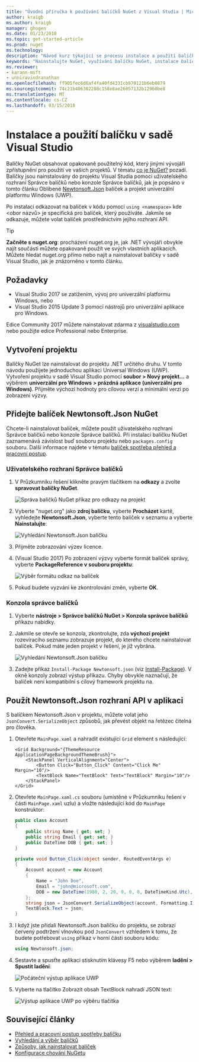 ```yaml
---
title: "Úvodní příručka k používání balíčků NuGet z Visual Studia | Microsoft Docs"
author: kraigb
ms.author: kraigb
manager: ghogen
ms.date: 01/23/2018
ms.topic: get-started-article
ms.prod: nuget
ms.technology: 
description: "Návod kurz týkající se procesu instalace a použití balíčku NuGet v sadě Visual Studio projektu."
keywords: "Nainstalujte NuGet, využívání balíčku NuGet, instalace balíčků NuGet, odkazů na balíček NuGet, pomocí balíčků NuGet"
ms.reviewer:
- karann-msft
- unniravindranathan
ms.openlocfilehash: ff905fec6d6af4fa40fd4331cb970121b6eb0879
ms.sourcegitcommit: 74c21b406302288c158e8ae26057132b12960be8
ms.translationtype: MT
ms.contentlocale: cs-CZ
ms.lasthandoff: 03/15/2018
---
```

# <a name="install-and-use-a-package-in-visual-studio"></a>Instalace a použití balíčku v sadě Visual Studio

Balíčky NuGet obsahovat opakovaně použitelný kód, který jinými vývojáři zpřístupnění pro použití ve vašich projektů. V tématu [co je NuGet?](../What-is-NuGet.md) pozadí. Balíčky jsou nainstalovány do projektu Visual Studia pomocí uživatelského rozhraní Správce balíčků nebo konzole Správce balíčků, jak je popsáno v tomto článku Oblíbené [Newtonsoft.Json](https://www.nuget.org/packages/Newtonsoft.Json/) balíček a projekt univerzální platformu Windows (UWP).

Po instalaci odkazovat na balíček v kódu pomocí `using <namespace>` kde \<obor názvů\> je specifická pro balíček, který používáte. Jakmile se odkazuje, můžete volat balíček prostřednictvím jejího rozhraní API.

> [!Tip]
> **Začněte s nuget.org**: procházení nuget.org je, jak .NET vývojáři obvykle najít součásti můžete opakovaně použít ve svých vlastních aplikacích. Můžete hledat nuget.org přímo nebo najít a nainstalovat balíčky v sadě Visual Studio, jak je znázorněno v tomto článku.

## <a name="prerequisites"></a>Požadavky

- Visual Studio 2017 se zatížením, vývoj pro univerzální platformu Windows, nebo
- Visual Studio 2015 Update 3 pomocí nástrojů pro univerzální aplikace pro Windows.

Edice Community 2017 můžete nainstalovat zdarma z [visualstudio.com](https://www.visualstudio.com/) nebo použijte edice Professional nebo Enterprise.

## <a name="create-a-project"></a>Vytvoření projektu

Balíčky NuGet lze nainstalovat do projektu .NET určitého druhu. V tomto návodu použijete jednoduchou aplikaci Universal Windows (UWP). Vytvoření projektu v sadě Visual Studio pomocí **soubor > Nový projekt...**  a výběrem **univerzální pro Windows > prázdná aplikace (univerzální pro Windows)**. Přijměte výchozí hodnoty pro cílovou verzi a minimální verzi po zobrazení výzvy.

## <a name="add-the-newtonsoftjson-nuget-package"></a>Přidejte balíček Newtonsoft.Json NuGet

Chcete-li nainstalovat balíček, můžete použít uživatelského rozhraní Správce balíčků nebo konzole Správce balíčků. Při instalaci balíčku NuGet zaznamenává závislost buď souboru projektu nebo `packages.config` souboru. Další informace najdete v tématu [balíček spotřeba přehled a pracovní postup](../consume-packages/Overview-and-Workflow.md).

### <a name="package-manager-ui"></a>Uživatelského rozhraní Správce balíčků

1. V Průzkumníku řešení klikněte pravým tlačítkem na **odkazy** a zvolte **spravovat balíčky NuGet**.

    ![Správa balíčků NuGet příkaz pro odkazy na projekt](media/QS_Use-02-ManageNuGetPackages.png)

1. Vyberte "nuget.org" jako **zdroj balíčku**, vyberte **Procházet** kartě, vyhledejte **Newtonsoft.Json**, vyberte tento balíček v seznamu a vyberte  **Nainstalujte**:

    ![Vyhledání Newtonsoft.Json balíčku](media/QS_Use-03-NewtonsoftJson.png)

1. Přijměte zobrazování výzev licence.

1. (Visual Studio 2017) Po zobrazení výzvy vyberte formát balíček správy, vyberte **PackageReference v souboru projektu**:

    ![Výběr formátu odkaz na balíček](media/QS_Use-03b-SelectFormat.png)

1. Pokud budete vyzváni ke zkontrolování změn, vyberte **OK**.

### <a name="package-manager-console"></a>Konzola správce balíčků

1. Vyberte **nástroje > Správce balíčků NuGet > Konzola správce balíčků** příkazu nabídky.

1. Jakmile se otevře se konzola, zkontrolujte, zda **výchozí projekt** rozevíracího seznamu zobrazuje projekt, do kterého chcete nainstalovat balíček. Pokud máte jeden projekt v řešení, je již vybrána.

    ![Vyhledání Newtonsoft.Json balíčku](media/QS_Use-08-Console1.png)

1. Zadejte příkaz `Install-Package Newtonsoft.json` (viz [Install-Package](../tools/ps-ref-install-package.md)). V okně konzoly zobrazí výstup příkazu. Chyby obvykle naznačují, že balíček není kompatibilní s cílový framework projektu na.

## <a name="use-the-newtonsoftjson-api-in-the-app"></a>Použít Newtonsoft.Json rozhraní API v aplikaci

S balíčkem Newtonsoft.Json v projektu, můžete volat jeho `JsonConvert.SerializeObject` způsobů, jak převést objekt na řetězec čitelná pro člověka.

1. Otevřete `MainPage.xaml` a nahradit existující `Grid` element s následující:

    ```xaml
    <Grid Background="{ThemeResource ApplicationPageBackgroundThemeBrush}">
        <StackPanel VerticalAlignment="Center">
            <Button Click="Button_Click" Content="Click Me" Margin="10"/>
            <TextBlock Name="TextBlock" Text="TextBlock" Margin="10"/>
        </StackPanel>
    </Grid>
    ```

1. Otevřete `MainPage.xaml.cs` souboru (umístěné v Průzkumníku řešení v části `MainPage.xaml` uzlu) a vložte následující kód do `MainPage` konstruktor:

    ```cs
    public class Account
    {
        public string Name { get; set; }
        public string Email { get; set; }
        public DateTime DOB { get; set; }
    }

    private void Button_Click(object sender, RoutedEventArgs e)
    {
        Account account = new Account
        {
            Name = "John Doe",
            Email = "john@microsoft.com",
            DOB = new DateTime(1980, 2, 20, 0, 0, 0, DateTimeKind.Utc),
        };
        string json = JsonConvert.SerializeObject(account, Formatting.Indented);
        TextBlock.Text = json;
    }
    ```

1. I když jste přidali Newtonsoft.Json balíčku do projektu, se zobrazí červený podtržení vlnovkou pod `JsonConvert` vzhledem k tomu, že budete potřebovat `using` příkaz v horní části souboru kódu:

    ```cs
    using Newtonsoft.json;
    ```

1. Sestavte a spusťte aplikaci stisknutím klávesy F5 nebo výběrem **ladění > Spustit ladění**:

    ![Počáteční výstup aplikace UWP](media/QS_Use-06-AppStart.png)

1. Vyberte na tlačítko Zobrazit obsah TextBlock nahradí JSON text:

    ![Výstup aplikace UWP po výběru tlačítka](media/QS_Use-07-AppEnd.png)

## <a name="related-articles"></a>Související články

- [Přehled a pracovní postup spotřeby balíčku](../consume-packages/overview-and-workflow.md)
- [Vyhledání a výběr balíčků](../consume-packages/finding-and-choosing-packages.md)
- [Způsoby, jak nainstalovat balíček](../consume-packages/ways-to-install-a-package.md)
- [Konfigurace chování NuGetu](../consume-packages/configuring-nuget-behavior.md)
